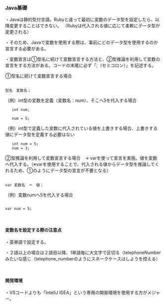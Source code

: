 ### Java基礎

・Javaは静的型付言語。Rubyと違って最初に変数のデータ型を設定したら、以降変更することはできない。
（Rubyは代入される値に応じて柔軟にデータ型が変更される）

・そのため、Javaで変数を使用する際は、事前にどのデータ型を使用するのか宣言する必要がある。

・変数宣言は①型名に続けて変数宣言する方法と、②型推論を利用して変数の宣言をする方法がある。コードの末尾に必ず「;（セミコロン）」を記述する。


①型名に続けて変数宣言する場合

```

型名　変数名；

```

（例）int型の変数を定義（変数名：num）、そこへ5を代入する場合

```
   int num;

   num = 5;
```

（例）int型で定義した変数に代入されている値を上書きする場合、上書きする値にデータ型を定義する必要はない

```
   int num = 5;
   num = 3;
```

②型推論を利用して変数宣言する場合　→ varを使って宣言を実施。値を変数へ代入する。（※varを使用することで、代入される値からデータ型を推論してくれるため、①のようにデータ型の宣言が不要となる）

```

var 変数名　＝　値；

```

（例）変数numへ5を代入する場合

```

var num = 5;

```
</br>

#### 変数名を設定する際の注意点

・英単語で設定する。

・２語以上の場合は２語目以降、1単語毎に大文字で区切る（telephoneNumberみたいな感じ（telephone_numberのようにスネークケースはしようを控える）

</br>

#### 開発環境

・VSコードよりも「InteIIJ IDEA」という専用の開発環境を使用する方がメジャー。
